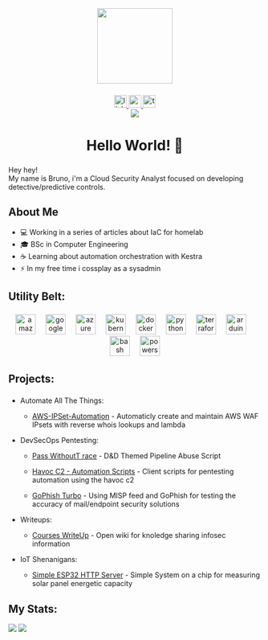<div align="center">
  <img height="150" src="https://media.tenor.com/k_FD58xnsicAAAAi/work-internet.gif"  />
</div>

###

<div align="center">
  <a href="https://www.linkedin.com/in/bruno-gois-costa-267068173/" target="_blank">
    <img src="https://img.shields.io/static/v1?message=LinkedIn&logo=linkedin&label=&color=0077B5&logoColor=white&labelColor=&style=for-the-badge" height="25" alt="linkedin logo"  />
  </a>
  <a href="mailto:brunogoiscosta@gmail.com" target="_blank">
    <img src="https://img.shields.io/static/v1?message=Gmail&logo=gmail&label=&color=D14836&logoColor=white&labelColor=&style=for-the-badge" height="25" alt="gmail logo"  />
  </a>
  <a href="https://tryhackme.com/p/L0N3D1GG3R" target="_blank">
    <img src="https://img.shields.io/static/v1?message=TryHackMe&logo=tryhackme&label=&color=88cc14&logoColor=white&labelColor=&style=for-the-badge" height="25" alt="tryhackme logo"  />
  </a>
</div>
<div align="center">
  <img src="https://visitor-badge.laobi.icu/badge?page_id=brunog-costa.brunog-costa&"  />
</div>

###



###

<h1 align="center">Hello World! 👋</h1>

###

Hey hey!<br>
My name is Bruno, i'm a Cloud Security Analyst focused on developing detective/predictive controls. 

###

## About Me

- 💻 Working in a series of articles about IaC for  homelab 
- 🎓 BSc in Computer Engineering 
- ☕ Learning about automation orchestration with Kestra
- ⚡ In my free time i cossplay as a sysadmin


## Utility Belt: 

###

<div align="center">
  <img src="https://skillicons.dev/icons?i=aws" height="40" alt="amazonwebservices logo"  />
  <img width="12" />
  <img src="https://skillicons.dev/icons?i=gcp" height="40" alt="googlecloud logo"  />
  <img width="12" />
  <img src="https://skillicons.dev/icons?i=azure" height="40" alt="azure logo"  />
  <img width="12" />
  <img src="https://skillicons.dev/icons?i=kubernetes" height="40" alt="kubernetes logo"  />
  <img width="12" />
  <img src="https://skillicons.dev/icons?i=docker" height="40" alt="docker logo"  />
  <img width="12" />
  <img src="https://skillicons.dev/icons?i=py" height="40" alt="python logo"  />
  <img width="12" />
  <img src="https://cdn.simpleicons.org/terraform/7B42BC" height="40" alt="terraform logo"  />
  <img width="12" />
  <img src="https://skillicons.dev/icons?i=arduino" height="40" alt="arduino logo"  />
  <img width="12" />
  <img src="https://skillicons.dev/icons?i=bash" height="40" alt="bash logo"  />
  <img width="12" />
  <img src="https://skillicons.dev/icons?i=powershell" height="40" alt="powershell logo"  />
</div>

###

## Projects:

###
* Automate All The Things:<br>
    * [AWS-IPSet-Automation](https://github.com/brunog-costa/aws-ipset-automation) - Automaticly create and maintain AWS WAF IPsets with reverse whois lookups and lambda

* DevSecOps Pentesting:<br>
    * [Pass WithoutT race](https://github.com/brunog-costa/PassWithoutTrace) - D&D Themed Pipeline Abuse Script 

    * [Havoc C2 - Automation Scripts](https://github.com/brunog-costa/havoc-c2) - Client scripts for pentesting automation using the havoc c2

    * [GoPhish Turbo](https://github.com/brunog-costa/GoPhishTurbo) - Using MISP feed and GoPhish for testing the accuracy of mail/endpoint security solutions

* Writeups:<br>
    * [Courses WriteUp](https://github.com/brunog-costa/courses-writeups) - Open wiki for knoledge sharing infosec information

* IoT Shenanigans:<br>
    * [Simple ESP32 HTTP Server](https://github.com/brunog-costa/simple-esp-http-server/) - Simple System on a chip for measuring solar panel energetic capacity 

###

## My Stats:

<div align="left">
  <img src="https://github-readme-stats.vercel.app/api?username=brunog-costa&show_icons=true&theme=tokyonight" />
  <img src="https://github-readme-stats.vercel.app/api/top-langs/?username=brunog-costa&layout=compact&show_icons=true&theme=tokyonight" />
<div>

###